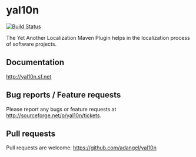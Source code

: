 # yal10n

[![Build Status](https://travis-ci.org/adangel/yal10n.svg)](https://travis-ci.org/adangel/yal10n)

The Yet Another Localization Maven Plugin helps in the localization process of software projects.


## Documentation

<http://yal10n.sf.net>

## Bug reports / Feature requests

Please report any bugs or feature requests at http://sourceforge.net/p/yal10n/tickets.

## Pull requests

Pull requests are welcome: https://github.com/adangel/yal10n
